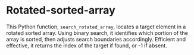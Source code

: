 # Rotated-sorted-array
This Python function, `search_rotated_array`, locates a target element in a rotated sorted array. Using binary search, it identifies which portion of the array is sorted, then adjusts search boundaries accordingly. Efficient and effective, it returns the index of the target if found, or -1 if absent.
